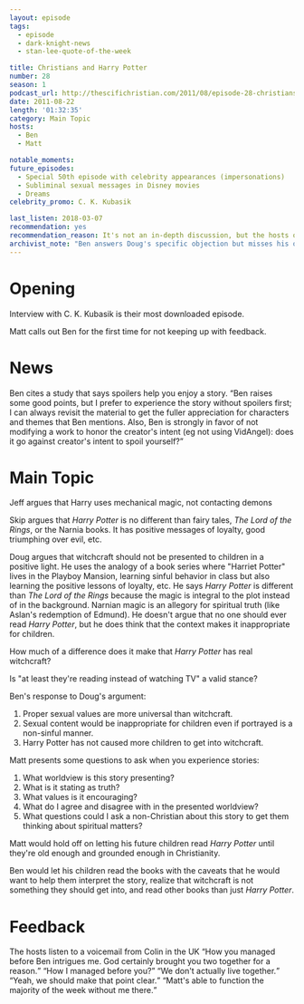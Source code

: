```yaml
---
layout: episode
tags:
  - episode
  - dark-knight-news
  - stan-lee-quote-of-the-week

title: Christians and Harry Potter
number: 28
season: 1
podcast_url: http://thescifichristian.com/2011/08/episode-28-christians-and-harry-potter/
date: 2011-08-22
length: '01:32:35'
category: Main Topic
hosts:
  - Ben
  - Matt

notable_moments:
future_episodes: 
  - Special 50th episode with celebrity appearances (impersonations)
  - Subliminal sexual messages in Disney movies
  - Dreams
celebrity_promo: C. K. Kubasik

last_listen: 2018-03-07
recommendation: yes
recommendation_reason: It's not an in-depth discussion, but the hosts offer a balanced take and raise some great thinking points.
archivist_note: "Ben answers Doug's specific objection but misses his overall point: Doug doesn't want his children to read about a school that teaches the main characters to sin. The \"Harriet Potter\" example is the extreme, but what about a School of Lying, a School of Theft, or a School of Blasphemy? Would those be OK because they wouldn't affect children or encourage poor behavior, or not OK because of the wrong activities presented as normal and good? Personally, I think I would be OK with it only if I read or watched with my children and could talk it through with them."
---
```

# Opening
Interview with C. K. Kubasik is their most downloaded episode.

Matt calls out Ben for the first time for not keeping up with feedback. 



# News
Ben cites a study that says spoilers help you enjoy a story. <q class="archivist">Ben raises some good points, but I prefer to experience the story without spoilers first; I can always revisit the material to get the fuller appreciation for characters and themes that Ben mentions. Also, Ben is strongly in favor of not modifying a work to honor the creator's intent (eg not using VidAngel): does it go against creator's intent to spoil yourself?</q>



# Main Topic
Jeff argues that Harry uses mechanical magic, not contacting demons

Skip argues that <i class="work-title">Harry Potter</i> is no different than fairy tales, <i class="work-title">The Lord of the Rings</i>, or the Narnia books. It has positive messages of loyalty, good triumphing over evil, etc.

Doug argues that witchcraft should not be presented to children in a positive light. He uses the analogy of a book series where "Harriet Potter" lives in the Playboy Mansion, learning sinful behavior in class but also learning the positive lessons of loyalty, etc. He says <i class="work-title">Harry Potter</i> is different than <i class="work-title">The Lord of the Rings</i> because the magic is integral to the plot instead of in the background. Narnian magic is an allegory for spiritual truth (like Aslan's redemption of Edmund). He doesn't argue that no one should ever read <i class="work-title">Harry Potter</i>, but he does think that the context makes it inappropriate for children. 

How much of a difference does it make that <i class="work-title">Harry Potter</i> has real witchcraft? 

Is "at least they're reading instead of watching TV" a valid stance? 

Ben's response to Doug's argument:

1. Proper sexual values are more universal than witchcraft.
2. Sexual content would be inappropriate for children even if portrayed is a non-sinful manner.
3. Harry Potter has not caused more children to get into witchcraft.

Matt presents some questions to ask when you experience stories:

1. What worldview is this story presenting? 
2. What is it stating as truth?
3. What values is it encouraging? 
4. What do I agree and disagree with in the presented worldview?
5. What questions could I ask a non-Christian about this story to get them thinking about spiritual matters?

Matt would hold off on letting his future children read <i class="work-title">Harry Potter</i> until they're old enough and grounded enough in Christianity.

Ben would let his children read the books with the caveats that he would want to help them interpret the story, realize that witchcraft is not something they should get into, and read other books than just <i class="work-title">Harry Potter</i>.



# Feedback
<div class="quote">
  <span class="quote-context is-size-6">The hosts listen to a voicemail from Colin in the UK</span>
  <q data-name="Colin">How you managed before Ben intrigues me. God certainly brought you two together for a reason.</q>
  <q class="matt">How I managed before you?</q>
  <q class="ben">We don't actually live together.</q>
  <q class="matt">Yeah, we should make that point clear.</q>
  <q class="ben">Matt's able to function the majority of the week without me there.</q>
</div>